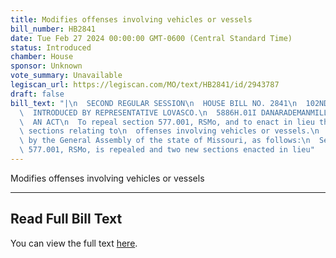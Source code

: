 ```yaml
---
title: Modifies offenses involving vehicles or vessels
bill_number: HB2841
date: Tue Feb 27 2024 00:00:00 GMT-0600 (Central Standard Time)
status: Introduced
chamber: House
sponsor: Unknown
vote_summary: Unavailable
legiscan_url: https://legiscan.com/MO/text/HB2841/id/2943787
draft: false
bill_text: "|\n  SECOND REGULAR SESSION\n  HOUSE BILL NO. 2841\n  102ND GENERAL ASSEMBLY\n\
  \  INTRODUCED BY REPRESENTATIVE LOVASCO.\n  5886H.01I DANARADEMANMILLER,ChiefClerk\n\
  \  AN ACT\n  To repeal section 577.001, RSMo, and to enact in lieu thereof two new\
  \ sections relating to\n  offenses involving vehicles or vessels.\n  Be it enacted\
  \ by the General Assembly of the state of Missouri, as follows:\n  Section A. Section\
  \ 577.001, RSMo, is repealed and two new sections enacted in lieu"
---
```

Modifies offenses involving vehicles or vessels

---

## Read Full Bill Text

You can view the full text [here](https://legiscan.com/MO/text/HB2841/id/2943787).
